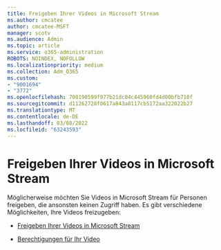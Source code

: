 ```yaml
---
title: Freigeben Ihrer Videos in Microsoft Stream
ms.author: cmcatee
author: cmcatee-MSFT
manager: scotv
ms.audience: Admin
ms.topic: article
ms.service: o365-administration
ROBOTS: NOINDEX, NOFOLLOW
ms.localizationpriority: medium
ms.collection: Adm_O365
ms.custom:
- "9001694"
- "3772"
ms.openlocfilehash: 700190599f977b21dc04c445960fd4d00bfb710f
ms.sourcegitcommit: d11262728f0617a843a0117cb5172aa322022b27
ms.translationtype: MT
ms.contentlocale: de-DE
ms.lasthandoff: 03/08/2022
ms.locfileid: "63243593"
---
```

# <a name="share-your-videos-in-microsoft-stream"></a>Freigeben Ihrer Videos in Microsoft Stream

Möglicherweise möchten Sie Videos in Microsoft Stream für Personen freigeben, die ansonsten keinen Zugriff haben. Es gibt verschiedene Möglichkeiten, Ihre Videos freizugeben:

- [Freigeben Ihrer Videos in Microsoft Stream](https://docs.microsoft.com/stream/portal-share-video)

- [Berechtigungen für Ihr Video](https://docs.microsoft.com/stream/portal-share-video#permissions-on-your-video)
